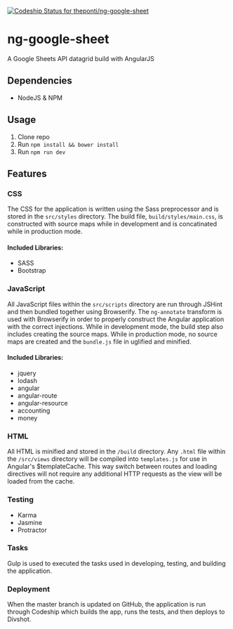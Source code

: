 [ ![Codeship Status for theponti/ng-google-sheet](https://codeship.com/projects/db097c90-7576-0132-e514-22ab3bab314c/status?branch=master)](https://codeship.com/projects/55147)

# ng-google-sheet

A Google Sheets API datagrid build with AngularJS

## Dependencies
* NodeJS & NPM

## Usage
1. Clone repo
2. Run `npm install && bower install`
4. Run `npm run dev`

## Features

### CSS
The CSS for the application is written using the Sass preprocessor and is stored in the `src/styles` directory. The build file, `build/styles/main.css`, is constructed with source maps while in development and is concatinated while in production mode.

#### Included Libraries:
* SASS
* Bootstrap

### JavaScript
All JavaScript files within the `src/scripts` directory are run through JSHint and then bundled together using Browserify. The `ng-annotate` transform is used with Browserify in order to properly construct the Angular application with the correct injections. While in development mode, the build step also includes creating the source maps. While in production mode, no source maps are created and the `bundle.js` file in uglified and minified.

#### Included Libraries:
* jquery
* lodash
* angular
* angular-route
* angular-resource
* accounting
* money

### HTML
All HTML is minified and stored in the `/build` directory. Any `.html` file within the `/src/views` directory will be compiled into `templates.js` for use in Angular's $templateCache. This way switch between routes and loading directives will not require any additional HTTP requests as the view will be loaded from the cache.

### Testing
* Karma
* Jasmine
* Protractor

### Tasks
Gulp is used to executed the tasks used in developing, testing, and building the application.

### Deployment
When the master branch is updated on GitHub, the application is run through Codeship which builds the app, runs the tests, and then deploys to Divshot.
